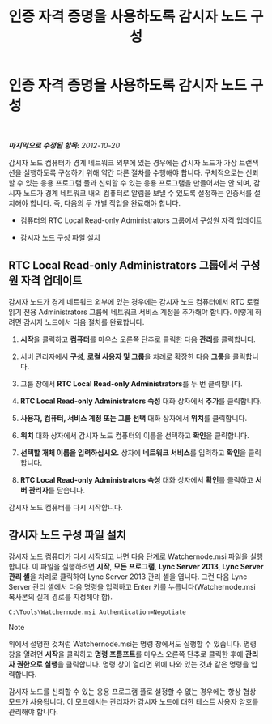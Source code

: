 ﻿---
title: 인증 자격 증명을 사용하도록 감시자 노드 구성
TOCTitle: 인증 자격 증명을 사용하도록 감시자 노드 구성
ms:assetid: 032e33f3-9483-42e6-a33c-347eb6779597
ms:mtpsurl: https://technet.microsoft.com/ko-kr/library/JJ204632(v=OCS.15)
ms:contentKeyID: 49302638
ms.date: 08/10/2015
mtps_version: v=OCS.15
ms.translationtype: HT
---

# 인증 자격 증명을 사용하도록 감시자 노드 구성

 

_**마지막으로 수정된 항목:** 2012-10-20_

감시자 노드 컴퓨터가 경계 네트워크 외부에 있는 경우에는 감시자 노드가 가상 트랜잭션을 실행하도록 구성하기 위해 약간 다른 절차를 수행해야 합니다. 구체적으로는 신뢰할 수 있는 응용 프로그램 풀과 신뢰할 수 있는 응용 프로그램을 만들어서는 안 되며, 감시자 노드가 경계 네트워크 내의 컴퓨터로 알림을 보낼 수 있도록 설정하는 인증서를 설치해야 합니다. 즉, 다음의 두 개별 작업을 완료해야 합니다.

  - 컴퓨터의 RTC Local Read-only Administrators 그룹에서 구성원 자격 업데이트

  - 감시자 노드 구성 파일 설치

## RTC Local Read-only Administrators 그룹에서 구성원 자격 업데이트

감시자 노드가 경계 네트워크 외부에 있는 경우에는 감시자 노드 컴퓨터에서 RTC 로컬 읽기 전용 Administrators 그룹에 네트워크 서비스 계정을 추가해야 합니다. 이렇게 하려면 감시자 노드에서 다음 절차를 완료합니다.

1.  **시작**을 클릭하고 **컴퓨터**를 마우스 오른쪽 단추로 클릭한 다음 **관리**를 클릭합니다.

2.  서버 관리자에서 **구성**, **로컬 사용자 및 그룹**을 차례로 확장한 다음 **그룹**을 클릭합니다.

3.  그룹 창에서 **RTC Local Read-only Administrators**를 두 번 클릭합니다.

4.  **RTC Local Read-only Administrators 속성** 대화 상자에서 **추가**를 클릭합니다.

5.  **사용자, 컴퓨터, 서비스 계정 또는 그룹 선택** 대화 상자에서 **위치**를 클릭합니다.

6.  **위치** 대화 상자에서 감시자 노드 컴퓨터의 이름을 선택하고 **확인**을 클릭합니다.

7.  **선택할 개체 이름을 입력하십시오.** 상자에 **네트워크 서비스**를 입력하고 **확인**을 클릭합니다.

8.  **RTC Local Read-only Administrators 속성** 대화 상자에서 **확인**를 클릭하고 **서버 관리자**를 닫습니다.

감시자 노드 컴퓨터를 다시 시작합니다.

## 감시자 노드 구성 파일 설치

감시자 노드 컴퓨터가 다시 시작되고 나면 다음 단계로 Watchernode.msi 파일을 실행합니다. 이 파일을 실행하려면 **시작**, **모든 프로그램**, **Lync Server 2013**, **Lync Server 관리 셸**을 차례로 클릭하여 Lync Server 2013 관리 셸을 엽니다. 그런 다음 Lync Server 관리 셸에서 다음 명령을 입력하고 Enter 키를 누릅니다(Watchernode.msi 복사본의 실제 경로를 지정해야 함).

    C:\Tools\Watchernode.msi Authentication=Negotiate


> [!NOTE]
> 위에서 설명한 것처럼 Watchernode.msi는 명령 창에서도 실행할 수 있습니다. 명령 창을 열려면 <STRONG>시작</STRONG>을 클릭하고 <STRONG>명령 프롬프트</STRONG>를 마우스 오른쪽 단추로 클릭한 후에 <STRONG>관리자 권한으로 실행</STRONG>을 클릭합니다. 명령 창이 열리면 위에 나와 있는 것과 같은 명령을 입력합니다.



감시자 노드를 신뢰할 수 있는 응용 프로그램 풀로 설정할 수 없는 경우에는 항상 협상 모드가 사용됩니다. 이 모드에서는 관리자가 감시자 노드에 대한 테스트 사용자 암호를 관리해야 합니다.

